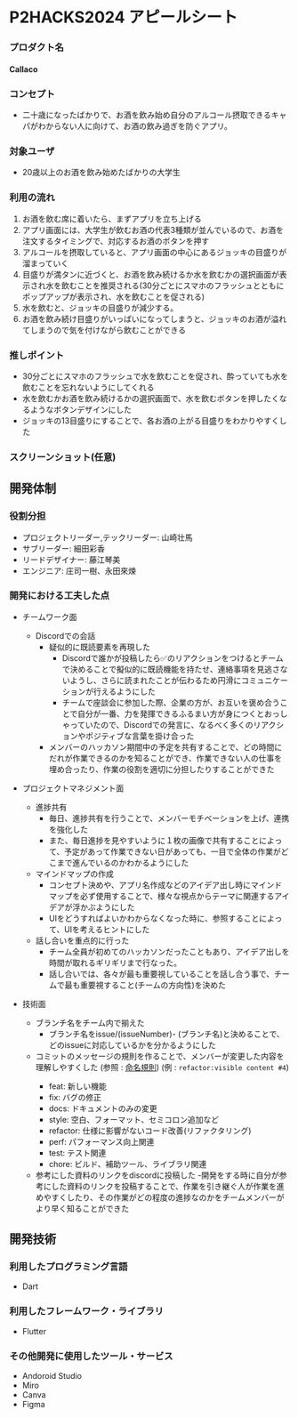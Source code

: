 # P2HACKS2024 アピールシート 

### プロダクト名  
#### Callaco

### コンセプト  
- 二十歳になったばかりで、お酒を飲み始め自分のアルコール摂取できるキャパがわからない人に向けて、お酒の飲み過ぎを防ぐアプリ。

### 対象ユーザ  
- 20歳以上のお酒を飲み始めたばかりの大学生

### 利用の流れ  
1. お酒を飲む席に着いたら、まずアプリを立ち上げる
2. アプリ画面には、大学生が飲むお酒の代表3種類が並んでいるので、お酒を注文するタイミングで、対応するお酒のボタンを押す
3. アルコールを摂取していると、アプリ画面の中心にあるジョッキの目盛りが溜まっていく
4. 目盛りが満タンに近づくと、お酒を飲み続けるか水を飲むかの選択画面が表示され水を飲むことを推奨される(30分ごとにスマホのフラッシュとともにポップアップが表示され、水を飲むことを促される)
6. 水を飲むと、ジョッキの目盛りが減少する。
7. お酒を飲み続け目盛りがいっぱいになってしまうと、ジョッキのお酒が溢れてしまうので気を付けながら飲むことができる

### 推しポイント  
- 30分ごとにスマホのフラッシュで水を飲むことを促され、酔っていても水を飲むことを忘れないようにしてくれる
- 水を飲むかお酒を飲み続けるかの選択画面で、水を飲むボタンを押したくなるようなボタンデザインにした
- ジョッキの13目盛りにすることで、各お酒の上がる目盛りをわかりやすくした

### スクリーンショット(任意)  

## 開発体制  

### 役割分担  
- プロジェクトリーダー,テックリーダー: 山崎壮馬
- サブリーダー: 細田彩香
- リードデザイナー: 藤江琴美
- エンジニア: 庄司一樹、永田來煉

### 開発における工夫した点 
- チームワーク面
  - Discordでの会話
      - 疑似的に既読要素を再現した 
        - Discordで誰かが投稿したら✅のリアクションをつけるとチームで決めることで擬似的に既読機能を持たせ、連絡事項を見逃さないようし、さらに読まれたことが伝わるため円滑にコミュニケーションが行えるようにした
        - チームで座談会に参加した際、企業の方が、お互いを褒め合うことで自分が一番、力を発揮できるふるまい方が身につくとおっしゃっていたので、Discordでの発言に、なるべく多くのリアクションやポジティブな言葉を掛け合った
    - メンバーのハッカソン期間中の予定を共有することで、どの時間にだれが作業できるのかを知ることができ、作業できない人の仕事を埋め合ったり、作業の役割を適切に分担したりすることができた
- プロジェクトマネジメント面
    - 進捗共有
        - 毎日、進捗共有を行うことで、メンバーモチベーションを上げ、連携を強化した
        - また、毎日進捗を見やすいように１枚の画像で共有することによって、予定があって作業できない日があっても、一目で全体の作業がどこまで進んでいるのかわかるようにした
    - マインドマップの作成
        - コンセプト決めや、アプリ名作成などのアイデア出し時にマインドマップを必ず使用することで、様々な視点からテーマに関連するアイデアが浮かぶようにした
        - UIをどうすればよいかわからなくなった時に、参照することによって、UIを考えるヒントにした
    - 話し合いを重点的に行った
        - チーム全員が初めてのハッカソンだったこともあり、アイデア出しを時間が取れるギリギリまで行なった。
        - 話し合いでは、各々が最も重要視していることを話し合う事で、チームで最も重要視すること(チームの方向性)を決めた
    
- 技術面
    - ブランチ名をチーム内で揃えた
        - ブランチ名をissue/(issueNumber)- (ブランチ名)と決めることで、どのissueに対応しているかを分かるようにした
    - コミットのメッセージの規則を作ることで、メンバーが変更した内容を理解しやすくした (参照 : <a href= "https://github.com/p2hacks2024/pre- 17/wiki/%E5%91%BD%E5%90%8D%E8%A6%8F%E5%89%87/">命名規則<a>)  (例 : `refactor:visible content #4`)
        - feat: 新しい機能
        - fix: バグの修正
        - docs: ドキュメントのみの変更
        - style: 空白、フォーマット、セミコロン追加など
        - refactor: 仕様に影響がないコード改善(リファクタリング)
        - perf: パフォーマンス向上関連
        - test: テスト関連
        - chore: ビルド、補助ツール、ライブラリ関連
    - 参考にした資料のリンクをdiscordに投稿した
        -開発をする時に自分が参考にした資料のリンクを投稿することで、作業を引き継ぐ人が作業を進めやすくしたり、その作業がどの程度の進捗なのかをチームメンバーがより早く知ることができた
    


## 開発技術 

### 利用したプログラミング言語  
- Dart  

### 利用したフレームワーク・ライブラリ  
- Flutter

### その他開発に使用したツール・サービス
- Andoroid Studio
- Miro
- Canva
- Figma
